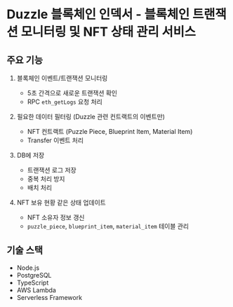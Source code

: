 # Duzzle 블록체인 인덱서 - 블록체인 트랜잭션 모니터링 및 NFT 상태 관리 서비스

## 주요 기능
1. 블록체인 이벤트/트랜잭션 모니터링
   - 5초 간격으로 새로운 트랜잭션 확인
   - RPC `eth_getLogs` 요청 처리

2. 필요한 데이터 필터링 (Duzzle 관련 컨트랙트의 이벤트만)
   - NFT 컨트랙트 (Puzzle Piece, Blueprint Item, Material Item)
   - Transfer 이벤트 처리

3. DB에 저장 
   - 트랜잭션 로그 저장
   - 중복 처리 방지
   - 배치 처리

4. NFT 보유 현황 같은 상태 업데이트
   - NFT 소유자 정보 갱신
   - `puzzle_piece`, `blueprint_item`, `material_item` 테이블 관리

## 기술 스택
- Node.js
- PostgreSQL
- TypeScript
- AWS Lambda
- Serverless Framework

